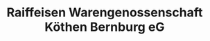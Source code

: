 ---
title: "Raiffeisen Warengenossenschaft Köthen Bernburg eG"
url: /coswig-anhalt/raiffeisen-warengenossenschaft-koethen-bernburg-eg/
shop: Baumarkt
---